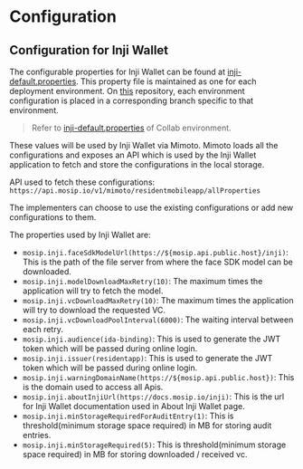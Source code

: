 # Configuration

## Configuration for Inji Wallet

The configurable properties for Inji Wallet can be found at [inji-default.properties](https://github.com/mosip/mosip-config/blob/qa-inji/inji-default.properties). This property file is maintained as one for each deployment environment. On [this](https://github.com/mosip/mosip-config) repository, each environment configuration is placed in a corresponding branch specific to that environment.

> Refer to [inji-default.properties](https://github.com/mosip/mosip-config/blob/collab/inji-default.properties) of Collab environment.

These values will be used by Inji Wallet via Mimoto. Mimoto loads all the configurations and exposes an API which is used by the Inji Wallet application to fetch and store the configurations in the local storage.

API used to fetch these configurations: `https://api.mosip.io/v1/mimoto/residentmobileapp/allProperties`

The implementers can choose to use the existing configurations or add new configurations to them.

The properties used by Inji Wallet are:

* `mosip.inji.faceSdkModelUrl(https://${mosip.api.public.host}/inji)`: This is the path of the file server from where the face SDK model can be downloaded.
* `mosip.inji.modelDownloadMaxRetry(10)`: The maximum times the application will try to fetch the model.
* `mosip.inji.vcDownloadMaxRetry(10)`: The maximum times the application will try to download the requested VC.
* `mosip.inji.vcDownloadPoolInterval(6000)`: The waiting interval between each retry.
* `mosip.inji.audience(ida-binding)`: This is used to generate the JWT token which will be passed during online login.
* `mosip.inji.issuer(residentapp)`: This is used to generate the JWT token which will be passed during online login.
* `mosip.inji.warningDomainName(https://${mosip.api.public.host})`: This is the domain used to access all Apis.
* `mosip.inji.aboutInjiUrl(https://docs.mosip.io/inji)`: This is the url for Inji Wallet documentation used in About Inji Wallet page.
* `mosip.inji.minStorageRequiredForAuditEntry(1)`: This is threshold(minimum storage space required) in MB for storing audit entries.
* `mosip.inji.minStorageRequired(5)`: This is threshold(minimum storage space required) in MB for storing downloaded / received vc.
